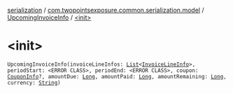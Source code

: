 [serialization](../../index.md) / [com.twopointsexposure.common.serialization.model](../index.md) / [UpcomingInvoiceInfo](index.md) / [&lt;init&gt;](./-init-.md)

# &lt;init&gt;

`UpcomingInvoiceInfo(invoiceLineInfos: `[`List`](https://kotlinlang.org/api/latest/jvm/stdlib/kotlin.collections/-list/index.html)`<`[`InvoiceLineInfo`](../-invoice-line-info/index.md)`>, periodStart: <ERROR CLASS>, periodEnd: <ERROR CLASS>, coupon: `[`CouponInfo`](../-coupon-info/index.md)`?, amountDue: `[`Long`](https://kotlinlang.org/api/latest/jvm/stdlib/kotlin/-long/index.html)`, amountPaid: `[`Long`](https://kotlinlang.org/api/latest/jvm/stdlib/kotlin/-long/index.html)`, amountRemaining: `[`Long`](https://kotlinlang.org/api/latest/jvm/stdlib/kotlin/-long/index.html)`, currency: `[`String`](https://kotlinlang.org/api/latest/jvm/stdlib/kotlin/-string/index.html)`)`